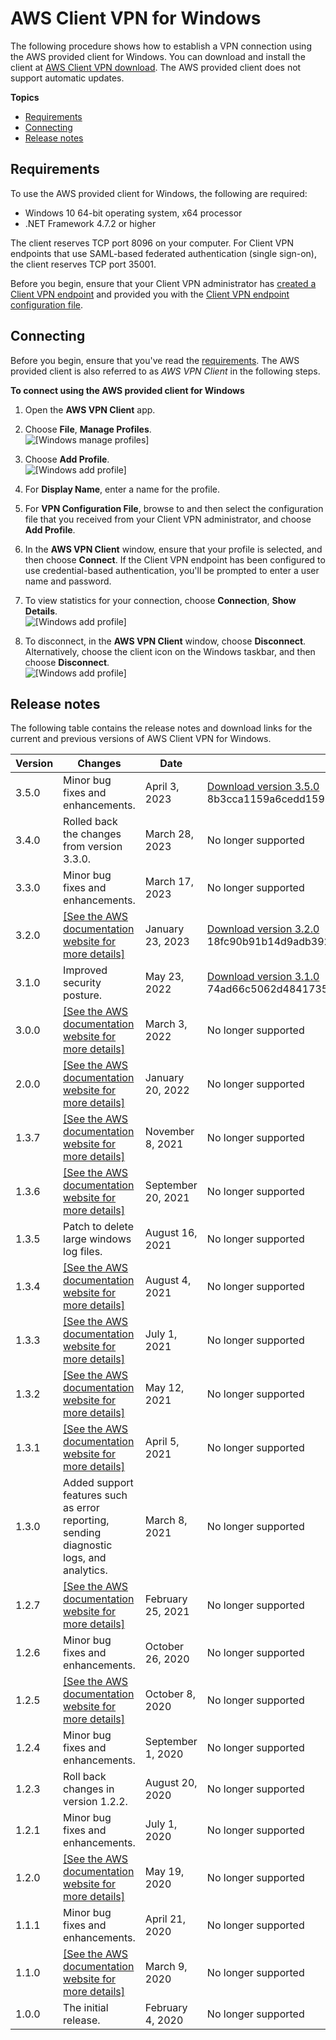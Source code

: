 # AWS Client VPN for Windows<a name="client-vpn-connect-windows"></a>

The following procedure shows how to establish a VPN connection using the AWS provided client for Windows\. You can download and install the client at [AWS Client VPN download](https://aws.amazon.com/vpn/client-vpn-download/)\. The AWS provided client does not support automatic updates\.

**Topics**
+ [Requirements](#client-vpn-connect-windows-req)
+ [Connecting](#client-vpn-connect-windows-connecting)
+ [Release notes](#client-vpn-connect-windows-release-notes)

## Requirements<a name="client-vpn-connect-windows-req"></a>

To use the AWS provided client for Windows, the following are required:
+ Windows 10 64\-bit operating system, x64 processor
+ \.NET Framework 4\.7\.2 or higher

The client reserves TCP port 8096 on your computer\. For Client VPN endpoints that use SAML\-based federated authentication \(single sign\-on\), the client reserves TCP port 35001\.

Before you begin, ensure that your Client VPN administrator has [created a Client VPN endpoint](https://docs.aws.amazon.com/vpn/latest/clientvpn-admin/cvpn-working-endpoints.html#cvpn-working-endpoint-create) and provided you with the [Client VPN endpoint configuration file](https://docs.aws.amazon.com/vpn/latest/clientvpn-admin/cvpn-working-endpoint-export.html)\.

## Connecting<a name="client-vpn-connect-windows-connecting"></a>

Before you begin, ensure that you've read the [requirements](#client-vpn-connect-windows-req)\. The AWS provided client is also referred to as *AWS VPN Client* in the following steps\.

**To connect using the AWS provided client for Windows**

1. Open the **AWS VPN Client** app\.

1. Choose **File**, **Manage Profiles**\.  
![\[Windows manage profiles\]](http://docs.aws.amazon.com/vpn/latest/clientvpn-user/images/client-vpn-win-profiles.png)

1. Choose **Add Profile**\.  
![\[Windows add profile\]](http://docs.aws.amazon.com/vpn/latest/clientvpn-user/images/client-vpn-win-add-profile.PNG)

1. For **Display Name**, enter a name for the profile\.

1. For **VPN Configuration File**, browse to and then select the configuration file that you received from your Client VPN administrator, and choose **Add Profile**\.

1. In the **AWS VPN Client** window, ensure that your profile is selected, and then choose **Connect**\. If the Client VPN endpoint has been configured to use credential\-based authentication, you'll be prompted to enter a user name and password\.

1. To view statistics for your connection, choose **Connection**, **Show Details**\.  
![\[Windows add profile\]](http://docs.aws.amazon.com/vpn/latest/clientvpn-user/images/client-vpn-win-details.png)

1. To disconnect, in the **AWS VPN Client** window, choose **Disconnect**\. Alternatively, choose the client icon on the Windows taskbar, and then choose **Disconnect**\.  
![\[Windows add profile\]](http://docs.aws.amazon.com/vpn/latest/clientvpn-user/images/client-vpn-win-disconnect.png)

## Release notes<a name="client-vpn-connect-windows-release-notes"></a>

The following table contains the release notes and download links for the current and previous versions of AWS Client VPN for Windows\.


| Version | Changes | Date | Download link and SHA256 | 
| --- | --- | --- | --- | 
| 3\.5\.0 | Minor bug fixes and enhancements\. | April 3, 2023 | [Download version 3\.5\.0](https://d20adtppz83p9s.cloudfront.net/WPF/3.5.0/AWS_VPN_Client.msi) 8b3cca1159a6cedd15936150743f6019f22eaf6aa180b4f86adc380a5f5cf7cc  | 
| 3\.4\.0 | Rolled back the changes from version 3\.3\.0\. | March 28, 2023 | No longer supported | 
| 3\.3\.0 | Minor bug fixes and enhancements\. | March 17, 2023 | No longer supported | 
| 3\.2\.0 |  [\[See the AWS documentation website for more details\]](http://docs.aws.amazon.com/vpn/latest/clientvpn-user/client-vpn-connect-windows.html)  | January 23, 2023 | [Download version 3\.2\.0](https://d20adtppz83p9s.cloudfront.net/WPF/3.2.0/AWS_VPN_Client.msi) 18fc90b91b14d9adb3922e1a34eb546338c6db2d1ddbf5ac201e83f012a42d8c | 
| 3\.1\.0 | Improved security posture\. | May 23, 2022 | [Download version 3\.1\.0](https://d20adtppz83p9s.cloudfront.net/WPF/3.1.0/AWS_VPN_Client.msi) 74ad66c5062d484173581deaa9bd6a6698ebd369a833f77710d417f4e4fcfe25 | 
| 3\.0\.0 |  [\[See the AWS documentation website for more details\]](http://docs.aws.amazon.com/vpn/latest/clientvpn-user/client-vpn-connect-windows.html)  | March 3, 2022 | No longer supported | 
| 2\.0\.0 |  [\[See the AWS documentation website for more details\]](http://docs.aws.amazon.com/vpn/latest/clientvpn-user/client-vpn-connect-windows.html)  | January 20, 2022 | No longer supported | 
| 1\.3\.7 |  [\[See the AWS documentation website for more details\]](http://docs.aws.amazon.com/vpn/latest/clientvpn-user/client-vpn-connect-windows.html)  | November 8, 2021 | No longer supported | 
| 1\.3\.6 |  [\[See the AWS documentation website for more details\]](http://docs.aws.amazon.com/vpn/latest/clientvpn-user/client-vpn-connect-windows.html)  | September 20, 2021 | No longer supported | 
| 1\.3\.5 | Patch to delete large windows log files\. | August 16, 2021 | No longer supported | 
| 1\.3\.4 |  [\[See the AWS documentation website for more details\]](http://docs.aws.amazon.com/vpn/latest/clientvpn-user/client-vpn-connect-windows.html)  | August 4, 2021 | No longer supported | 
| 1\.3\.3 |  [\[See the AWS documentation website for more details\]](http://docs.aws.amazon.com/vpn/latest/clientvpn-user/client-vpn-connect-windows.html)  | July 1, 2021 | No longer supported | 
| 1\.3\.2 |  [\[See the AWS documentation website for more details\]](http://docs.aws.amazon.com/vpn/latest/clientvpn-user/client-vpn-connect-windows.html)  | May 12, 2021 | No longer supported | 
| 1\.3\.1 |  [\[See the AWS documentation website for more details\]](http://docs.aws.amazon.com/vpn/latest/clientvpn-user/client-vpn-connect-windows.html)  | April 5, 2021 | No longer supported | 
| 1\.3\.0 | Added support features such as error reporting, sending diagnostic logs, and analytics\. | March 8, 2021 | No longer supported | 
| 1\.2\.7 | [\[See the AWS documentation website for more details\]](http://docs.aws.amazon.com/vpn/latest/clientvpn-user/client-vpn-connect-windows.html) | February 25, 2021 | No longer supported | 
| 1\.2\.6 | Minor bug fixes and enhancements\. | October 26, 2020 | No longer supported | 
| 1\.2\.5 |  [\[See the AWS documentation website for more details\]](http://docs.aws.amazon.com/vpn/latest/clientvpn-user/client-vpn-connect-windows.html)  | October 8, 2020 | No longer supported | 
| 1\.2\.4 | Minor bug fixes and enhancements\. | September 1, 2020 | No longer supported | 
| 1\.2\.3 | Roll back changes in version 1\.2\.2\. | August 20, 2020 | No longer supported | 
| 1\.2\.1 | Minor bug fixes and enhancements\. | July 1, 2020 | No longer supported | 
| 1\.2\.0 |  [\[See the AWS documentation website for more details\]](http://docs.aws.amazon.com/vpn/latest/clientvpn-user/client-vpn-connect-windows.html)  | May 19, 2020 | No longer supported | 
| 1\.1\.1 | Minor bug fixes and enhancements\. | April 21, 2020 | No longer supported | 
| 1\.1\.0 |  [\[See the AWS documentation website for more details\]](http://docs.aws.amazon.com/vpn/latest/clientvpn-user/client-vpn-connect-windows.html)  | March 9, 2020 | No longer supported | 
| 1\.0\.0 | The initial release\. | February 4, 2020 | No longer supported | 